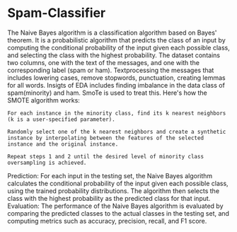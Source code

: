 # Spam-Classifier

The Naive Bayes algorithm is a classification algorithm based on Bayes' theorem. It is a probabilistic algorithm that predicts the class of an input by computing the conditional probability of the input given each possible class, and selecting the class with the highest probability.
The dataset contains two columns, one with the text of the messages, and one with the corresponding label (spam or ham).
Textprocessing the messages that includes lowering cases, remove stopwords, punctuation, creating lemmas for all words.
Insigts of EDA includes finding imbalance in the data class of spam(minority) and ham. SmoTe is used to treat this. 
Here's how the SMOTE algorithm works:

    For each instance in the minority class, find its k nearest neighbors (k is a user-specified parameter).

    Randomly select one of the k nearest neighbors and create a synthetic instance by interpolating between the features of the selected instance and the original instance.

    Repeat steps 1 and 2 until the desired level of minority class oversampling is achieved.

Prediction: For each input in the testing set, the Naive Bayes algorithm calculates the conditional probability of the input given each possible class, using the trained probability distributions. The algorithm then selects the class with the highest probability as the predicted class for that input.
Evaluation: The performance of the Naive Bayes algorithm is evaluated by comparing the predicted classes to the actual classes in the testing set, and computing metrics such as accuracy, precision, recall, and F1 score.
 

